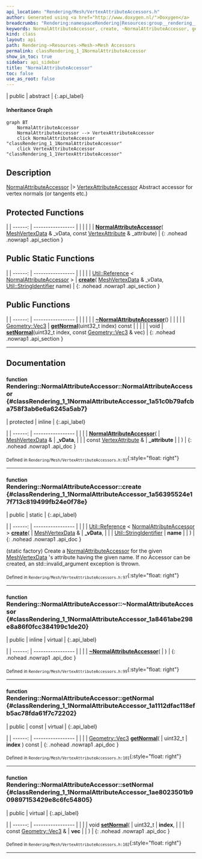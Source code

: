 ```yaml
---
api_location: "Rendering/Mesh/VertexAttributeAccessors.h"
author: Generated using <a href="http://www.doxygen.nl/">Doxygen</a>
breadcrumbs: "Rendering:namespaceRendering|Resources:group__rendering__resources|Mesh:group__mesh|Mesh Accessors:group__mesh__accessor"
keywords: NormalAttributeAccessor, create, ~NormalAttributeAccessor, getNormal, setNormal
kind: class
layout: api
path: Rendering->Resources->Mesh->Mesh Accessors
permalink: classRendering_1_1NormalAttributeAccessor
show_in_toc: true
sidebar: api_sidebar
title: "NormalAttributeAccessor"
toc: false
use_as_root: false
---
```


| public | abstract |
{:.api_label}

#### Inheritance Graph

```mermaid
graph BT
	NormalAttributeAccessor
	NormalAttributeAccessor --> VertexAttributeAccessor
	click NormalAttributeAccessor "classRendering_1_1NormalAttributeAccessor"
	click VertexAttributeAccessor "classRendering_1_1VertexAttributeAccessor"
```

## Description



 [NormalAttributeAccessor](classRendering_1_1NormalAttributeAccessor) |> [VertexAttributeAccessor](classRendering_1_1VertexAttributeAccessor) Abstract accessor for vertex normals (or tangents etc.)



## Protected Functions

|
| ------: | ----------------- |
|  | |
|  | **[NormalAttributeAccessor](#classRendering_1_1NormalAttributeAccessor_1a51c0b79afcba758f3ab6e6a6245a5ab7)**( [MeshVertexData](classRendering_1_1MeshVertexData) & _vData, const [VertexAttribute](classRendering_1_1VertexAttribute) & _attribute) |
{: .nohead .nowrap1 .api_section }


## Public Static Functions

|
| ------: | ----------------- |
|  | |
| [Util::Reference](classUtil_1_1Reference) < [NormalAttributeAccessor](classRendering_1_1NormalAttributeAccessor) > | **[create](#classRendering_1_1NormalAttributeAccessor_1a56395524e17f713c819499fb24e0f78e)**( [MeshVertexData](classRendering_1_1MeshVertexData) & _vData,  [Util::StringIdentifier](classUtil_1_1StringIdentifier)  name) |
{: .nohead .nowrap1 .api_section }


## Public Functions

|
| ------: | ----------------- |
|  | |
|  | **[~NormalAttributeAccessor](#classRendering_1_1NormalAttributeAccessor_1a8461abe298e8a86f0fcc384199c1de20)**() |
|  | |
| [Geometry::Vec3](namespaceGeometry#namespaceGeometry_1ab29e4544da9b15b5bf224cbf5b691313) | **[getNormal](#classRendering_1_1NormalAttributeAccessor_1a1112dfac118efb5ac78fda61f7c72202)**(uint32_t index) const |
|  | |
| void | **[setNormal](#classRendering_1_1NormalAttributeAccessor_1ae8023501b909897153429e8c6fc54805)**(uint32_t index, const [Geometry::Vec3](namespaceGeometry#namespaceGeometry_1ab29e4544da9b15b5bf224cbf5b691313) & vec) |
{: .nohead .nowrap1 .api_section }


-------------------------------------------------------------------

## Documentation

### <small>function</small><br/> Rendering::NormalAttributeAccessor::NormalAttributeAccessor {#classRendering_1_1NormalAttributeAccessor_1a51c0b79afcba758f3ab6e6a6245a5ab7}

| protected | inline |
{:.api_label}

|
| ------: | ----------------- |
|  |
|  **[NormalAttributeAccessor](#classRendering_1_1NormalAttributeAccessor_1a51c0b79afcba758f3ab6e6a6245a5ab7)**( |  [MeshVertexData](classRendering_1_1MeshVertexData) & | **_vData**, |
| | const [VertexAttribute](classRendering_1_1VertexAttribute) & | **_attribute** |
|   ) |
{: .nohead .nowrap1 .api_doc }





<sub>Defined in `Rendering/Mesh/VertexAttributeAccessors.h:91`</sub>{:style="float: right"}

-------------------------------------------------------------------

### <small>function</small><br/> Rendering::NormalAttributeAccessor::create {#classRendering_1_1NormalAttributeAccessor_1a56395524e17f713c819499fb24e0f78e}

| public | static |
{:.api_label}

|
| ------: | ----------------- |
|  |
| [Util::Reference](classUtil_1_1Reference) < [NormalAttributeAccessor](classRendering_1_1NormalAttributeAccessor) > **[create](#classRendering_1_1NormalAttributeAccessor_1a56395524e17f713c819499fb24e0f78e)**( |  [MeshVertexData](classRendering_1_1MeshVertexData) & | **_vData**, |
| |  [Util::StringIdentifier](classUtil_1_1StringIdentifier)  | **name** |
|   ) |
{: .nohead .nowrap1 .api_doc }



(static factory) Create a [NormalAttributeAccessor](classRendering_1_1NormalAttributeAccessor) for the given [MeshVertexData](classRendering_1_1MeshVertexData) 's attribute having the given name. If no Accessor can be created, an std::invalid_argument exception is thrown.



<sub>Defined in `Rendering/Mesh/VertexAttributeAccessors.h:97`</sub>{:style="float: right"}

-------------------------------------------------------------------

### <small>function</small><br/> Rendering::NormalAttributeAccessor::~NormalAttributeAccessor {#classRendering_1_1NormalAttributeAccessor_1a8461abe298e8a86f0fcc384199c1de20}

| public | inline | virtual |
{:.api_label}

|
| ------: | ----------------- |
|  |
|  **[~NormalAttributeAccessor](#classRendering_1_1NormalAttributeAccessor_1a8461abe298e8a86f0fcc384199c1de20)**( |  ) |
{: .nohead .nowrap1 .api_doc }





<sub>Defined in `Rendering/Mesh/VertexAttributeAccessors.h:99`</sub>{:style="float: right"}

-------------------------------------------------------------------

### <small>function</small><br/> Rendering::NormalAttributeAccessor::getNormal {#classRendering_1_1NormalAttributeAccessor_1a1112dfac118efb5ac78fda61f7c72202}

| public | const | virtual |
{:.api_label}

|
| ------: | ----------------- |
|  |
| [Geometry::Vec3](namespaceGeometry#namespaceGeometry_1ab29e4544da9b15b5bf224cbf5b691313) **[getNormal](#classRendering_1_1NormalAttributeAccessor_1a1112dfac118efb5ac78fda61f7c72202)**( | uint32_t | **index** ) const |
{: .nohead .nowrap1 .api_doc }





<sub>Defined in `Rendering/Mesh/VertexAttributeAccessors.h:101`</sub>{:style="float: right"}

-------------------------------------------------------------------

### <small>function</small><br/> Rendering::NormalAttributeAccessor::setNormal {#classRendering_1_1NormalAttributeAccessor_1ae8023501b909897153429e8c6fc54805}

| public | virtual |
{:.api_label}

|
| ------: | ----------------- |
|  |
| void **[setNormal](#classRendering_1_1NormalAttributeAccessor_1ae8023501b909897153429e8c6fc54805)**( | uint32_t | **index**, |
| | const [Geometry::Vec3](namespaceGeometry#namespaceGeometry_1ab29e4544da9b15b5bf224cbf5b691313) & | **vec** |
|   ) |
{: .nohead .nowrap1 .api_doc }





<sub>Defined in `Rendering/Mesh/VertexAttributeAccessors.h:102`</sub>{:style="float: right"}

-------------------------------------------------------------------

